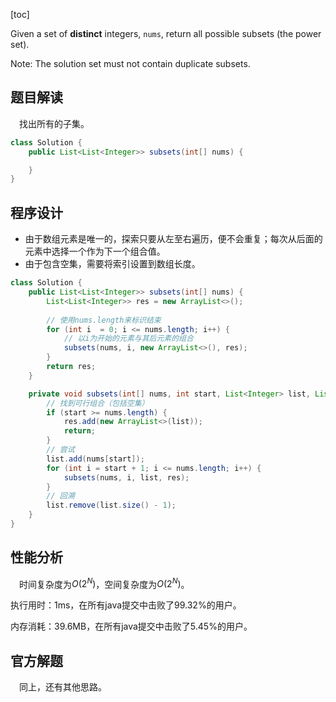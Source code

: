 [toc]

Given a set of **distinct** integers, `nums`, return all possible subsets (the power set).

Note: The solution set must not contain duplicate subsets.



## 题目解读

&emsp;找出所有的子集。

```java
class Solution {
    public List<List<Integer>> subsets(int[] nums) {

    }
}
```

## 程序设计

* 由于数组元素是唯一的，探索只要从左至右遍历，便不会重复；每次从后面的元素中选择一个作为下一个组合值。
* 由于包含空集，需要将索引设置到数组长度。

```java
class Solution {
    public List<List<Integer>> subsets(int[] nums) {
        List<List<Integer>> res = new ArrayList<>();
        
        // 使用nums.length来标识结束
        for (int i  = 0; i <= nums.length; i++) {
            // 以i为开始的元素与其后元素的组合
            subsets(nums, i, new ArrayList<>(), res);
        }
        return res;
    }

    private void subsets(int[] nums, int start, List<Integer> list, List<List<Integer>> res) {
        // 找到可行组合（包括空集）
        if (start >= nums.length) {
            res.add(new ArrayList<>(list));
            return;
        }
        // 尝试
        list.add(nums[start]);
        for (int i = start + 1; i <= nums.length; i++) {
            subsets(nums, i, list, res);
        }
        // 回溯
        list.remove(list.size() - 1);
    }
}
```

## 性能分析

&emsp;时间复杂度为$O(2^N)$，空间复杂度为$O(2^N)$。

执行用时：1ms，在所有java提交中击败了99.32%的用户。

内存消耗：39.6MB，在所有java提交中击败了5.45%的用户。

## 官方解题

&emsp;同上，还有其他思路。